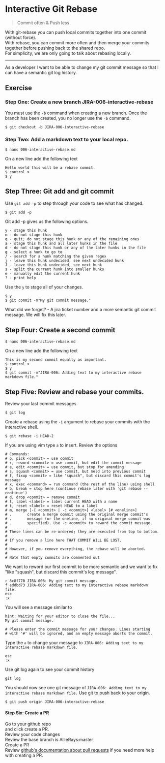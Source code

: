 # Interactive Git Rebase 

> Commit often & Push less

With git-rebase you can push local commits together into one commit (without force). \
With rebase, you can commit more often and then merge your commits together before pushing back to the shared repo. \
For simplicity, we are only going to talk about rebasing locally.

--- 
As a developer I want to be able to change my git commit message so that I can have a semantic git log history. 

## Exercise 

### Step One: Create a new branch JIRA-006-interactive-rebase
You must use the `-b` command when creating a new branch. Once the branch has been created, you no longer use the `-b` command. 
```
$ git checkout -b JIRA-006-interactive-rebase
```

### Step Two: Add a markdown text to your local repo.
```
$ nano 006-interactive-rebase.md
```
On a new line add the following text 
```
Hello world this will be a rebase commit. 
$ control x
$ y
```

## Step Three: Git add and git commit
Use `git add -p` to step through your code to see what has changed. 
```
$ git add -p 
```

Git add -p gives us the following options. 
```
y - stage this hunk
n - do not stage this hunk
q - quit; do not stage this hunk or any of the remaining ones
a - stage this hunk and all later hunks in the file
d - do not stage this hunk or any of the later hunks in the file
g - select a hunk to go to
/ - search for a hunk matching the given regex
j - leave this hunk undecided, see next undecided hunk
J - leave this hunk undecided, see next hunk
s - split the current hunk into smaller hunks
e - manually edit the current hunk
? - print help
```
Use the `y` to stage all of your changes. 
```
$ y 
$ git commit -m"My git commit message." 
```

What did we forget? - A jira ticket number and a more semantic git commit message. We will fix this later.

## Step Four: Create a second commit 
```
$ nano 006-interactive-rebase.md
```
On a new line add the following text 
```
This is my second commit equally as important.
$ control x
$ y 
$ git commit -m"JIRA-006: Adding text to my interactive rebase markdown file." 
```

## Step Five: Review and rebase your commits. 
Review your last commit messages. 
```
$ git log 
```
Create a rebase using the `-i` argument to rebase your commits with the interactive shell. 

```
$ git rebase -i HEAD~2 
```
If you are using vim type `a` to insert.
Review the options

```
# Commands:
# p, pick <commit> = use commit
# r, reword <commit> = use commit, but edit the commit message
# e, edit <commit> = use commit, but stop for amending
# s, squash <commit> = use commit, but meld into previous commit
# f, fixup <commit> = like "squash", but discard this commit's log message
# x, exec <command> = run command (the rest of the line) using shell
# b, break = stop here (continue rebase later with 'git rebase --continue')
# d, drop <commit> = remove commit
# l, label <label> = label current HEAD with a name
# t, reset <label> = reset HEAD to a label
# m, merge [-C <commit> | -c <commit>] <label> [# <oneline>]
# .       create a merge commit using the original merge commit's
# .       message (or the oneline, if no original merge commit was
# .       specified). Use -c <commit> to reword the commit message.
#
# These lines can be re-ordered; they are executed from top to bottom.
#
# If you remove a line here THAT COMMIT WILL BE LOST.
#
# However, if you remove everything, the rebase will be aborted.
#
# Note that empty commits are commented out

``` 

We want to reword our first commit to be more semantic and we want to fix "like "squash", but discard this commit's log message". 

```
r 8c8f770 JIRA-006: My git commit message.
f eddbd73 JIRA-006: Adding text to my interactive rebase markdown file.
esc 
:x
```

You will see a message similar to 
```
hint: Waiting for your editor to close the file... 
My git commit message.
  
# Please enter the commit message for your changes. Lines starting
# with '#' will be ignored, and an empty message aborts the commit.
```

Type the `a` to change your message to `JIRA-006: Adding text to my interactive rebase markdown file.`
```
esc 
:x
```

Use git log again to see your commit history
```
git log
```

You should now see one git message of `JIRA-006: Adding text to my interactive rebase markdown file.` 
Use git to push back to your origin. 
```
$ git push origin JIRA-006-interactive-rebase
```

#### Step Six: Create a PR
Go to your github repo \
and click create a PR. \
Review your code changes \
Review the base branch is AllieRays:master \
Create a PR \
Review [github's documentation about pull requests](https://help.github.com/en/github/collaborating-with-issues-and-pull-requests/creating-a-pull-request-from-a-fork) if you need more help with creating a PR.
